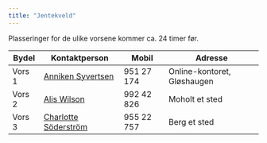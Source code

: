 ```yaml
---
title: "Jentekveld"
---
```


Plasseringer for de ulike vorsene kommer ca. 24 timer før.

Bydel  | Kontaktperson  | Mobil  | Adresse
------------- | ------------- | ------------- | -------------
Vors 1  | [Anniken Syvertsen](https://online.ntnu.no/profile/view/annikensyvertsen/)  | 951 27 174‬  | Online-kontoret, Gløshaugen
Vors 2  | [Alis Wilson](https://online.ntnu.no/profile/view/alisww/)  | 992 42 826‬  | Moholt et sted
Vors 3  | [Charlotte Söderström](https://online.ntnu.no/profile/view/cmrisbak/)  | 955 22 757  | Berg et sted